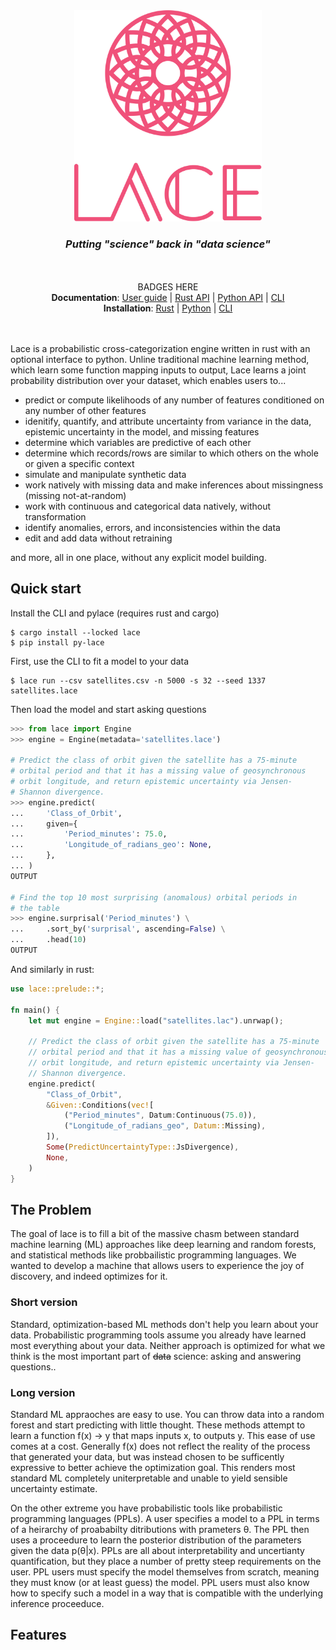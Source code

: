 <div align=center>
        <img src='assets/lace.svg' width='300px'/>
        <i><h3>Putting "science" back in "data science"</h3></i>
</div>

</br>
</br>

<div align=center>
<center>
	BADGES HERE
</center>
</div>

<div align=center>
 <div>
 	<strong>Documentation</strong>: 
 	<a href='#'>User guide</a> | 
 	<a href='#'>Rust API</a> | 
 	<a href='#'>Python API</a> |
 	<a href='#'>CLI</a>
 </div>
  <div>
 	<strong>Installation</strong>: 
 	<a href='#'>Rust</a> | 
 	<a href='#'>Python</a> | 
 	<a href='#'>CLI</a>
 </div>
</div>

</br>
</br>

Lace is a probabilistic cross-categorization engine written in rust with an optional interface to python. Unline traditional machine learning method, which learn some function mapping inputs to output, Lace learns a joint probability distribution over your dataset, which enables users to...

- predict or compute likelihoods of any number of features conditioned on any number of other features
- idenitify, quantify, and attribute uncertainty from variance in the data, epistemic uncertainty in the model, and missing features
- determine which variables are predictive of each other
- determine which records/rows are similar to which others on the whole or given a specific context
- simulate and manipulate synthetic data
- work natively with missing data and make inferences about missingness (missing not-at-random)
- work with continuous and categorical data natively, without transformation
- identify anomalies, errors, and inconsistencies within the data
- edit and add data without retraining

and more, all in one place, without any explicit model building.

## Quick start

Install the CLI and pylace (requires rust and cargo)

```console
$ cargo install --locked lace
$ pip install py-lace
```

First, use the CLI to fit a model to your data

```console
$ lace run --csv satellites.csv -n 5000 -s 32 --seed 1337 satellites.lace 
```

Then load the model and start asking questions


```python
>>> from lace import Engine
>>> engine = Engine(metadata='satellites.lace')

# Predict the class of orbit given the satellite has a 75-minute
# orbital period and that it has a missing value of geosynchronous
# orbit longitude, and return epistemic uncertainty via Jensen-
# Shannon divergence.
>>> engine.predict(
...     'Class_of_Orbit',
...     given={
...         'Period_minutes': 75.0,
...         'Longitude_of_radians_geo': None,
...     },
... )
OUTPUT

# Find the top 10 most surprising (anomalous) orbital periods in
# the table
>>> engine.surprisal('Period_minutes') \
...     .sort_by('surprisal', ascending=False) \
...     .head(10)
OUTPUT
```

And similarly in rust:

```rust
use lace::prelude::*;

fn main() {	
	let mut engine = Engine::load("satellites.lac").unrwap();
	
	// Predict the class of orbit given the satellite has a 75-minute
	// orbital period and that it has a missing value of geosynchronous
	// orbit longitude, and return epistemic uncertainty via Jensen-
	// Shannon divergence.
	engine.predict(
		"Class_of_Orbit",
		&Given::Conditions(vec![
			("Period_minutes", Datum:Continuous(75.0)),
			("Longitude_of_radians_geo", Datum::Missing),
		]),
		Some(PredictUncertaintyType::JsDivergence),
		None,
	)
}
```

## The Problem
The goal of lace is to fill a bit of the massive chasm between standard machine learning (ML) approaches like deep learning and random forests, and statistical methods like probbailistic programming languages. We wanted to develop a machine that allows users to experience the joy of discovery, and indeed optimizes for it.

### Short version
Standard, optimization-based ML methods don't help you learn about your data. Probabilistic programming tools assume you already have learned most everything about your data. Neither approach is optimized for what we think is the most important part of ~~data~~ science: asking and answering questions..

### Long version
Standard ML appraoches are easy to use. You can throw data into a random forest and start predicting with little thought. These methods attempt to learn a function f(x) -> y that maps inputs x, to outputs y. This ease of use comes at a cost. Generally f(x) does not reflect the reality of the process that generated your data, but was instead chosen to be sufficently expressive to better achieve the optimization goal. This renders most standard ML completely uniterpretable and unable to yield sensible uncertainty estimate.

On the other extreme you have probabilistic tools like probabilistic programming languages (PPLs). A user specifies a model to a PPL in terms of a heirarchy of proababilty ditributions with prameters θ. The PPL then uses a proceedure to learn the posterior distribution of the parameters given the data p(θ|x). PPLs are all about interpretability and uncertianty quantification, but they place a number of pretty steep requirements on the user. PPL users must specify the model themselves from scratch, meaning they must know (or at least guess) the model. PPL users must also know how to specify such a model in a way that is compatible with the underlying inference proceeduce.

## Features
